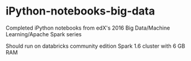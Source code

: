 # iPython-notebooks-big-data
Completed iPython notebooks from edX's 2016 Big Data/Machine Learning/Apache Spark series

Should run on databricks community edition Spark 1.6 cluster with 6 GB RAM
